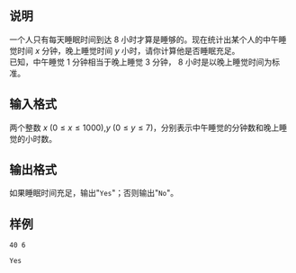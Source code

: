 <h2>说明</h2>

一个人只有每天睡眠时间到达 $8$ 小时才算是睡够的。现在统计出某个人的中午睡觉时间 $x$ 分钟，晚上睡觉时间 $y$ 小时，请你计算他是否睡眠充足。<br />
已知，中午睡觉 $1$ 分钟相当于晚上睡觉 $3$ 分钟， $8$ 小时是以晚上睡觉时间为标准。
<h2>输入格式</h2>

两个整数 $x$ ($0≤x≤1000$)&#44;$y$ ($0≤y≤7$)，分别表示中午睡觉的分钟数和晚上睡觉的小时数。

<h2>输出格式</h2>

如果睡眠时间充足，输出"<code>Yes</code>"；否则输出"<code>No</code>"。

<h2>样例</h2>
<pre><code class="language-input1">40 6</code></pre><pre><code class="language-output1">Yes</code></pre>
